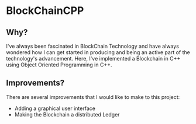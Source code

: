 # BlockChainCPP
## Why?
I've always been fascinated in BlockChain Technology and have always wondered how I can get started in producing and being an active part of the technology's advancement. Here, I've implemented a Blockchain in C++ using Object Oriented Programming in C++.

## Improvements?
There are several improvements that I would like to make to this project: 
- Adding a graphical user interface
- Making the Blockchain a distributed Ledger
